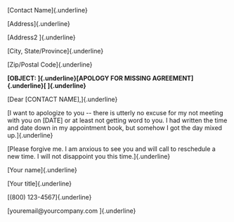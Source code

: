 [Contact Name]{.underline}

[Address]{.underline}

[Address2 ]{.underline}

[City, State/Province]{.underline}

[Zip/Postal Code]{.underline}

**[OBJECT: ]{.underline}[APOLOGY FOR MISSING AGREEMENT]{.underline}[
]{.underline}**

[Dear \[CONTACT NAME\],]{.underline}

[I want to apologize to you -- there is utterly no excuse for my not
meeting with you on \[DATE\] or at least not getting word to you. I had
written the time and date down in my appointment book, but somehow I got
the day mixed up.]{.underline}

[Please forgive me. I am anxious to see you and will call to reschedule
a new time. I will not disappoint you this time.]{.underline}

[Your name]{.underline}

[Your title]{.underline}

[(800) 123-4567]{.underline}

[youremail\@yourcompany.com ]{.underline}
